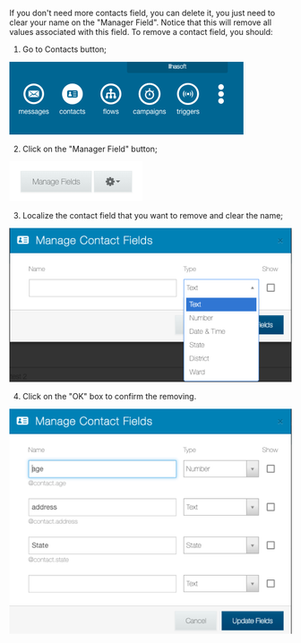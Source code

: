 If you don't need more contacts field, you can delete it, you just need to clear your name on the "Manager Field". Notice that this will remove all values associated with this field. To remove a contact field, you should:

1. Go to Contacts button;

![](/img/contact/contact.png)

2. Click on the "Manager Field" button;

![](/img/contact/manage_fields.png)

3. Localize the contact field that you want to remove and clear the name;

![](/img/contact/manage_fields2.png)

4. Click on the "OK" box to confirm the removing.

![](/img/contact/manage_fields3.png)